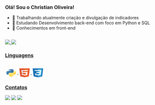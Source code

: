 ### Olá! Sou o Christian Oliveira! 

- 🔭 Trabalhando atualmente criação e divulgação de indicadores
- 🌱 Estudando Desenvolvimento back-end com foco em Python e SQL
- 📖 Conhecimentos em front-end

## 

<div>
	<a href="https://github.com/osantoschris">
	<img height="150em" src="https://github-readme-stats.vercel.app/api?username=osantoschris&show_icons=true&theme=dark&include_all_commits=true&count_private=true"/>
	<img height="150em" src="https://github-readme-stats.vercel.app/api/top-langs/?username=osantoschris&layout=compact&langs_count=7&theme=dark"/>
</div>
 
 ### Linguagens
<div style="display: inline_block"><br>
	<img align="center" alt="Chris-Python" height="30" width="40" src="https://raw.githubusercontent.com/devicons/devicon/master/icons/python/python-original.svg">
	<img align="center" alt="Chris-HTML" height="30" width="40" src="https://raw.githubusercontent.com/devicons/devicon/master/icons/html5/html5-original.svg">
 	<img align="center" alt="Chris-CSS" height="30" width="40" src="https://raw.githubusercontent.com/devicons/devicon/master/icons/css3/css3-original.svg">
</div>  

### Contatos
<div>
 	<a href = "mailto:christianoliveira8@gmail.com"><img src="https://img.shields.io/badge/-Gmail-%23333?style=for-the-badge&logo=gmail&logoColor=white" target="_blank"></a>
	<a href="https://www.linkedin.com/in/christianoliveira8" target="_blank"><img src="https://img.shields.io/badge/-LinkedIn-%230077B5?style=for-the-badge&logo=linkedin&logoColor=white" target="_blank"></a> 
	<a href="https://discord.gg/Y2HapYPSAk" target="_blank"><img src="https://img.shields.io/badge/Discord-7289DA?style=for-the-badge&logo=discord&logoColor=white" target="_blank"></a> 

</div>
